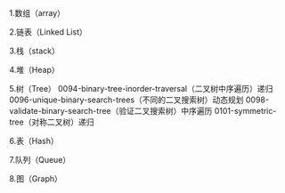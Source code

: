 1.数组（array）

2.链表（Linked List）

3.栈（stack）

4.堆（Heap）

5.树（Tree）
0094-binary-tree-inorder-traversal（二叉树中序遍历）递归
0096-unique-binary-search-trees（不同的二叉搜索树）动态规划
0098-validate-binary-search-tree（验证二叉搜索树）中序遍历
0101-symmetric-tree（对称二叉树）递归

6.表（Hash）

7.队列（Queue）

8.图（Graph）
